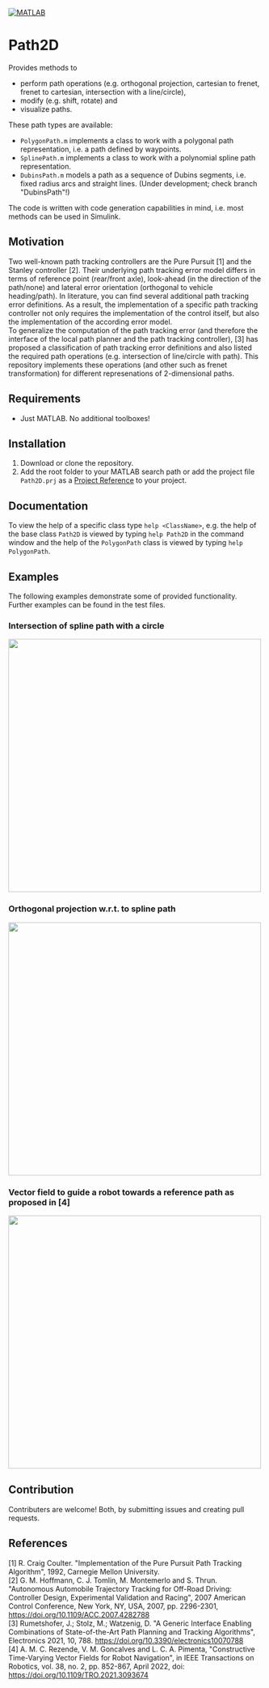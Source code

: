 [![MATLAB](https://github.com/gnestlinger/Path2D/actions/workflows/ci.yml/badge.svg)](https://github.com/gnestlinger/Path2D/actions/workflows/ci.yml)

# Path2D

Provides methods to 
- perform path operations (e.g. orthogonal projection, cartesian to frenet, frenet to cartesian, intersection with a line/circle),
- modify (e.g. shift, rotate) and 
- visualize paths.

These path types are available:
- `PolygonPath.m` implements a class to work with a polygonal path representation, i.e. a path defined by waypoints. 
- `SplinePath.m` implements a class to work with a polynomial spline path representation.
- `DubinsPath.m` models a path as a sequence of Dubins segments, i.e. fixed radius arcs and straight lines. (Under development; check branch "DubinsPath"!)

The code is written with code generation capabilities in mind, i.e. most methods can be used in Simulink.  

## Motivation
Two well-known path tracking controllers are the Pure Pursuit [1] and the Stanley controller [2]. Their underlying path tracking error model differs in terms of reference point (rear/front axle), look-ahead (in the direction of the path/none) and lateral error orientation (orthogonal to vehicle heading/path). In literature, you can find several additional path tracking error definitions. As a result, the implementation of a specific path tracking controller not only requires the implementation of the control itself, but also the implementation of the according error model.  
To generalize the computation of the path tracking error (and therefore the interface of the local path planner and the path tracking controller), [3] has proposed a classification of path tracking error definitions and also listed the required path operations (e.g. intersection of line/circle with path).
This repository implements these operations (and other such as frenet transformation) for different represenations of 2-dimensional paths.

## Requirements
- Just MATLAB. No additional toolboxes!

## Installation
1. Download or clone the repository.
2. Add the root folder to your MATLAB search path or add the project file `Path2D.prj` as a [Project Reference](https://de.mathworks.com/help/simulink/ug/add-or-remove-a-reference-to-another-project.html) to your project.

## Documentation
To view the help of a specific class type `help <ClassName>`, e.g. the help of the base class `Path2D` is viewed by typing `help Path2D` in the command window and the help of the `PolygonPath` class is viewed by typing `help PolygonPath`.

## Examples
The following examples demonstrate some of provided functionality. Further examples can be found in the test files.

### Intersection of spline path with a circle
<img src="https://user-images.githubusercontent.com/84226458/233801288-a0665561-353f-4edc-a8e8-89793ea8414b.svg" width="500">

### Orthogonal projection w.r.t. to spline path
<img src="https://user-images.githubusercontent.com/84226458/233801353-1c4cc9b6-3151-44bf-9b33-15054bf7119f.svg" width="500">


### Vector field to guide a robot towards a reference path as proposed in [4]
<img src="https://github.com/user-attachments/assets/170b6913-2a0b-47f7-84a7-8d4d5e9210a7" width="500">



## Contribution
Contributers are welcome! Both, by submitting issues and creating pull requests.

## References
[1] R. Craig Coulter. "Implementation of the Pure Pursuit Path Tracking Algorithm", 1992, Carnegie Mellon University.  
[2] G. M. Hoffmann, C. J. Tomlin, M. Montemerlo and S. Thrun. "Autonomous Automobile Trajectory Tracking for Off-Road Driving: Controller Design, Experimental Validation and Racing", 2007 American Control Conference, New York, NY, USA, 2007, pp. 2296-2301, https://doi.org/10.1109/ACC.2007.4282788  
[3] Rumetshofer, J.; Stolz, M.; Watzenig, D. "A Generic Interface Enabling Combinations of State-of-the-Art Path Planning and Tracking Algorithms", Electronics 2021, 10, 788. https://doi.org/10.3390/electronics10070788  
[4] A. M. C. Rezende, V. M. Goncalves and L. C. A. Pimenta, "Constructive Time-Varying Vector Fields for Robot Navigation", in IEEE Transactions on Robotics, vol. 38, no. 2, pp. 852-867, April 2022, doi: https://doi.org/10.1109/TRO.2021.3093674  

